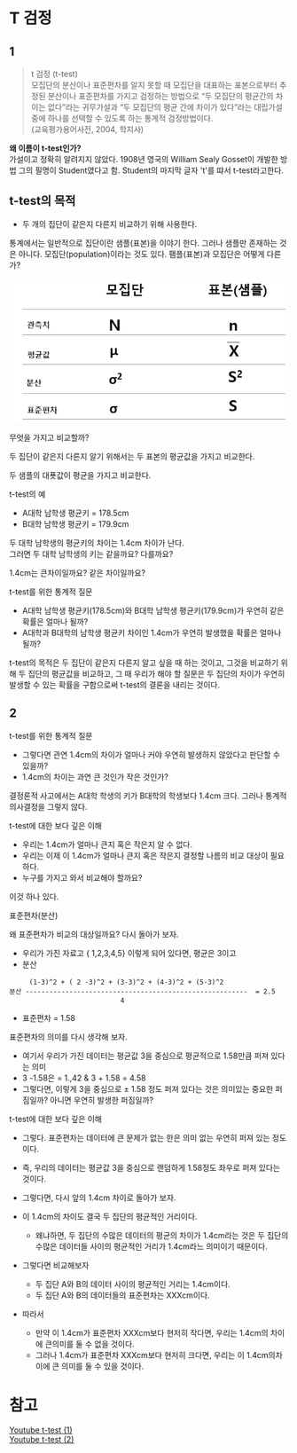 # T 검정 


## 1
> t 검정 (t-test)     
모집단의 분산이나 표준편차를 알지 못할 때
모집단을 대표하는 표본으로부터 추정된 분산이나 표준편차를 가지고 검정하는 방법으로
“두 모집단의 평균간의 차이는 없다”라는 귀무가설과 “두 모집단의 평균 간에 차이가 있다”라는 대립가설 중에 하나를 선택할 수 있도록 하는 통계적 검정방법이다.    
(교육평가용어사전, 2004, 학지사)


**왜 이름이 t-test인가?**    
가설이고 정확히 알려지지 않았다. 
1908년 영국의 William Sealy Gosset이 개발한 방법
그의 필명이 Student였다고 함. 
Student의 마지막 글자 't'를 땨서 t-test라고한다. 


## t-test의 목적 
* 두 개의 집단이 같은지 다른지 비교하기 위해 사용한다. 

통계에서는 일반적으로 집단이란 샘플(표본)을 이야기 한다. 
그러나 샘플만 존재하는 것은 아니다. 
모집단(population)이라는 것도 있다. 
팸플(표본)과 모집단은 어떻게 다른가? 


![](../.gitbook/assets/ttest/ttest01.png)


무엇을 가지고 비교할까?  

두 집단이 같은지 다른지 알기 위해서는 두 표본의 평균값을 가지고 비교한다. 

두 샘플의 대푯값이 평균을 가지고 비교한다. 


t-test의 예 

* A대학 남학생 평균키 = 178.5cm 
* B대학 남학생 평균키 = 179.9cm 


두 대학 남학생의 평균키의 차이는 1.4cm 차이가 난다.  
그러면 두 대학 남학생의 키는 같을까요? 다를까요? 

1.4cm는 큰차이일까요? 같은 차이일까요? 



t-test를 위한 통계적 질문 
* A대학 남학생 평균키(178.5cm)와 B대학 남학생 평균키(179.9cm)가 우연히 같은 확률은 얼마나 될까? 
* A대학과 B대학의 남학생 평균키 차이인 1.4cm가 우연히 발생했을 확률은 얼마나 될까? 




t-test의 목적은 두 집단이 같은지 다른지 알고 싶을 때 하는 것이고, 그것을 비교하기 위해 두 집단의 평균값을 비교하고, 그 때 우리가 해야 할 질문은 두 집단의 차이가 우연히 발생할 수 있는 확률을 구함으로써 t-test의 결론을 내리는 것이다. 


## 2 

t-test를 위한 통계적 질문 
* 그렇다면 관연 1.4cm의 차이가 얼마나 커야 우연히 발생하지 않았다고 판단할 수 있을까? 
* 1.4cm의 차이는 과연 큰 것인가 작은 것인가? 


결정론적 사고에서는 A대학 학생의 키가 B대학의 학생보다 1.4cm 크다. 
그러나 통계적 의사결정을 그렇지 않다. 


t-test에 대한 보다 깊은 이해 
* 우리는 1.4cm가 얼마나 큰지 혹은 작은지 알 수 없다. 
* 우리는 이제 이 1.4cm가 얼마나 큰지 혹은 작은지 결정할 나름의 비교 대상이 필요하다. 
* 누구를 가지고 와서 비교해야 할까요? 

이것 하나 있다. 

표준편차(분산)

왜 표준편차가 비교의 대상일까요? 다시 돌아가 보자. 
* 우리가 가진 자료고 { 1,2,3,4,5} 이렇게 되어 있다면, 평균은 3이고 
* 분산
```
     (1-3)^2 + ( 2 -3)^2 + (3-3)^2 + (4-3)^2 + (5-3)^2 
분산 --------------------------------------------------------  = 2.5
                            4
``` 
      
* 표준편차 = 1.58 


표준편차의 의미를 다시 생각해 보자. 

* 여기서 우리가 가진 데이터는 평균값 3을 중심으로 평균적으로 1.58만큼 퍼져 있다는 의미
* 3 -1.58은 = 1.,42 & 3 + 1.58 = 4.58 
* 그렇다면, 이렇게 3을 중심으로 ± 1.58 정도 퍼져 있다는 것은 의미있는 중요한 퍼짐일까? 아니면 우연히 발생한 퍼짐일까? 


t-test에 대한 보다 깊은 이해 
* 그렇다. 표준편차는 데이터에 큰 문제가 없는 한은 의미 없는 우연히 퍼져 있는 정도이다. 
* 즉, 우리의 데이터는 평균값 3을 중심으로 랜덤하게 1.58정도 좌우로 퍼져 있다는 것이다. 
* 그렇다면, 다시 앞의 1.4cm 차이로 돌아가 보자. 
* 이 1.4cm의 차이도 결국 두 집단의 평균적인 거리이다. 
  * 왜냐하면, 두 집단의 수많은 데이터의 평균의 차이가 1.4cm라는 것은 두 집단의 수많은 데이터들 사이의 평균적인 거리가 1.4cm라느 의미이기 때문이다. 



* 그렇다면 비교해보자
  * 두 집단 A와 B의 데이터 사이의 평균적인 거리는 1.4cm이다. 
  * 두 집단 A와 B의 데이터들의 표준편차는 XXXcm이다. 
* 따라서
  *  만약 이 1.4cm가 표준편차 XXXcm보다 현저히 작다면, 우리는 1.4cm의 차이에 큰의미를 둘 수 없을 것이다. 
  * 그러나 1.4cm가 표준편차 XXXcm보다 현저히 크다면, 우리는 이 1.4cm의차이에 큰 의미를 둘 수 있을 것이다. 







# 참고 
[Youtube t-test (1)](https://youtu.be/mEWQ_vl3IPw)    
[Youtube t-test (2)](https://youtu.be/D_wJuKIADEU)     








